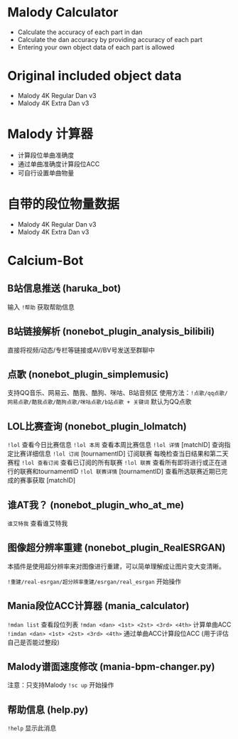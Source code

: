# Malody Calculator
- Calculate the accuracy of each part in dan
- Calculate the dan accuracy by providing accuracy of each part
- Entering your own object data of each part is allowed

# Original included object data
- Malody 4K Regular Dan v3
- Malody 4K Extra Dan v3

# Malody 计算器
- 计算段位单曲准确度
- 通过单曲准确度计算段位ACC
- 可自行设置单曲物量

# 自带的段位物量数据
- Malody 4K Regular Dan v3
- Malody 4K Extra Dan v3

# Calcium-Bot

## B站信息推送 (haruka_bot)

输入 `!帮助` 获取帮助信息

## B站链接解析 (nonebot_plugin_analysis_bilibili)

直接将视频/动态/专栏等链接或AV/BV号发送至群聊中

## 点歌 (nonebot_plugin_simplemusic)

支持QQ音乐、网易云、酷我、酷狗、咪咕、B站音频区
使用方法：`!点歌/qq点歌/网易点歌/酷我点歌/酷狗点歌/咪咕点歌/b站点歌 + 关键词`
默认为QQ点歌

## LOL比赛查询 (nonebot_plugin_lolmatch)

`!lol` 查看今日比赛信息
`!lol 本周` 查看本周比赛信息
`!lol 详情` [matchID] 查询指定比赛详细信息
`!lol 订阅` [tournamentID] 订阅联赛 每晚检查当日结果和第二天赛程
`!lol 查看订阅` 查看已订阅的所有联赛
`!lol 联赛` 查看所有即将进行或正在进行的联赛和tournamentID
`!lol 联赛详情` [tournamentID] 查看所选联赛近期已完成的赛事获取 [matchID]

## 谁AT我？ (nonebot_plugin_who_at_me)

`谁艾特我` 查看谁艾特我

## 图像超分辨率重建 (nonebot_plugin_RealESRGAN)

本插件是使用超分辨率来对图像进行重建，可以简单理解成让图片变大变清晰。

`!重建/real-esrgan/超分辨率重建/esrgan/real_esrgan` 开始操作

## Mania段位ACC计算器 (mania_calculator)

`!mdan list` 查看段位列表
`!mdan <dan> <1st> <2st> <3rd> <4th>` 计算单曲ACC
`!imdan <dan> <1st> <2st> <3rd> <4th>` 通过单曲ACC计算段位ACC (用于评估自己是否能过整段)

## Malody谱面速度修改 (mania-bpm-changer.py)

注意：只支持Malody
`!sc up` 开始操作

## 帮助信息 (help.py)

`!help` 显示此消息

